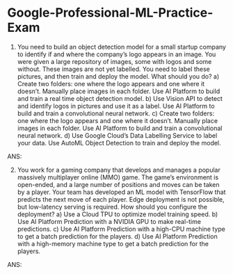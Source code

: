 # Google-Professional-ML-Practice-Exam

01. You need to build an object detection model for a small startup company to identify if and where the company’s logo appears in an image. You were given a large repository of images, some with logos and some without.
These images are not yet labelled. You need to label these pictures, and then train and deploy the model. What should you do?
a) Create two folders: one where the logo appears and one where it doesn’t. Manually place images in each folder. Use AI Platform to build and train a real time object detection model.
b) Use Vision API to detect and identify logos in pictures and use it as a label. Use AI Platform to build and train a convolutional neural network.
c) Create two folders: one where the logo appears and one where it doesn’t. Manually place images in each folder. Use AI Platform to build and train a convolutional neural network.
d) Use Google Cloud’s Data Labelling Service to label your data. Use AutoML Object Detection to train and deploy the model.

ANS: 

02. You work for a gaming company that develops and manages a popular massively multiplayer online (MMO) game.
The game’s environment is open-ended, and a large number of positions and moves can be taken by a player. Your team has developed an ML model with TensorFlow that predicts the next move of each player.
Edge deployment is not possible, but low-latency serving is required. How should you configure the deployment?
a) Use a Cloud TPU to optimize model training speed.
b) Use AI Platform Prediction with a NVIDIA GPU to make real-time predictions.
c) Use AI Platform Prediction with a high-CPU machine type to get a batch prediction for the players.
d) Use AI Platform Prediction with a high-memory machine type to get a batch prediction for the players.

ANS: 
